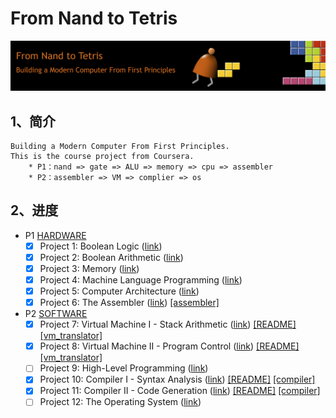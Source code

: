 # From Nand to Tetris

![](./icon.png)

## 1、简介
    Building a Modern Computer From First Principles.
    This is the course project from Coursera.
        * P1：nand => gate => ALU => memory => cpu => assembler
        * P2：assembler => VM => complier => os

## 2、进度
* P1 [HARDWARE](https://link.zhihu.com/?target=https%3A//www.coursera.org/learn/build-a-computer)
  * [X]  Project 1: Boolean Logic ([link](https://www.nand2tetris.org/project01))
  * [X]  Project 2: Boolean Arithmetic ([link](https://www.nand2tetris.org/project02))
  * [X]  Project 3: Memory ([link](https://www.nand2tetris.org/project03))
  * [X]  Project 4: Machine Language Programming ([link](https://www.nand2tetris.org/project04))
  * [X]  Project 5: Computer Architecture ([link](https://www.nand2tetris.org/project05))
  * [X]  Project 6: The Assembler ([link](https://www.nand2tetris.org/project06)) [[assembler]](./06%20The%20Assembler/assembler.py)

* P2 [SOFTWARE](https://www.coursera.org/learn/nand2tetris2)
  * [X]  Project 7: Virtual Machine I - Stack Arithmetic ([link](https://www.nand2tetris.org/project07)) [[README]](./07%20Virtual%20Machine%20I/README.md) [[vm_translator]](./07%20Virtual%20Machine%20I/vm_translator.py)
  * [X]  Project 8: Virtual Machine II - Program Control ([link](https://www.nand2tetris.org/project08)) [[README]](./08%20Virtual%20Machine%20II/README.md) [[vm_translator]](./08%20Virtual%20Machine%20II/vm_translator.py)
  * [ ]  Project 9: High-Level Programming ([link](https://www.nand2tetris.org/project09))
  * [X]  Project 10: Compiler I - Syntax Analysis ([link](https://www.nand2tetris.org/project10)) [[README]](./10%20Compiler%20I/README.md) [[compiler]](./10%20Compiler%20I/compiler.py)
  * [X]  Project 11: Compiler II - Code Generation ([link](https://www.nand2tetris.org/project11)) [[README]](./11%20Compiler%20II/README.md) [[compiler]](./11%20Compiler%20II/compiler.py)
  * [ ]  Project 12: The Operating System ([link](https://www.nand2tetris.org/project12))